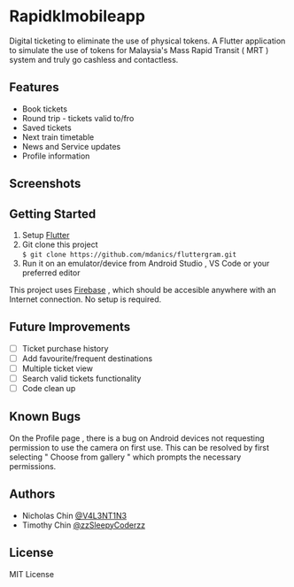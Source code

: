 # Rapidklmobileapp
Digital ticketing to eliminate the use of physical tokens. A Flutter application to simulate the use of tokens for Malaysia's Mass Rapid Transit ( MRT ) system and truly go cashless and contactless. 

## Features 
* Book tickets 
* Round trip - tickets valid to/fro 
* Saved tickets
* Next train timetable
* News and Service updates 
* Profile information 

## Screenshots

## Getting Started
1. Setup [Flutter](https://flutter.dev/docs/get-started/install)
2. Git clone this project  
`$ git clone https://github.com/mdanics/fluttergram.git`
3. Run it on an emulator/device from Android Studio , VS Code or your preferred editor

This project uses [Firebase](https://firebase.google.com/) , which should be accesible anywhere with an Internet connection. No setup is required.

## Future Improvements 
- [ ] Ticket purchase history 
- [ ] Add favourite/frequent destinations
- [ ] Multiple ticket view
- [ ] Search valid tickets functionality 
- [ ] Code clean up

## Known Bugs
On the Profile page , there is a bug on Android devices not requesting permission to use the camera on first use. This can be resolved by first selecting " Choose from gallery " which prompts the necessary permissions.

## Authors 
* Nicholas Chin [@V4L3NT1N3](https://github.com/V4L3NT1N3)
* Timothy Chin [@zzSleepyCoderzz](https://github.com/zzSleepyCoderzz)

## License
MIT License
